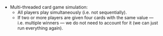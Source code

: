 - Multi-threaded card game simulation:
  - All players play simultaneously (i.e. not sequentially).
  - If two or more players are given four cards with the same value — i.e. multiple winners — we do not need to account for it (we can just run everything again).
